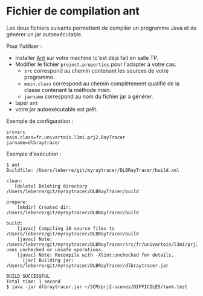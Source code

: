 # Fichier de compilation ant

Les deux fichiers suivants permettent de compiler un programme Java et de
générer un jar autoexécutable.

Pour l'utiliser :

* Installer [Ant](http://ant.apache.org/) sur votre machine (c'est déjà fait en salle TP.
* Modifier le fichier `project.properties` pour l'adapter à votre cas.
   + `src` correspond au chemin contenant les sources de votre programme.
   + `main.class` correspond au chemin complètement qualifié de la classe contenant la méthode main.
   + `jarname` correspond au nom du fichier jar à générer.
* taper `ant`
* votre jar autoexécutable est prêt.

Exemple de configuration :

```
src=src
main.class=fr.univartois.l3mi.prj2.RayTracer
jarname=dlbraytracer
```

Exemple d'exécution :

```
$ ant
Buildfile: /Users/leberre/git/myraytracer/DLBRayTracer/build.xml

clean:
   [delete] Deleting directory /Users/leberre/git/myraytracer/DLBRayTracer/build

prepare:
    [mkdir] Created dir: /Users/leberre/git/myraytracer/DLBRayTracer/build

build:
    [javac] Compiling 28 source files to /Users/leberre/git/myraytracer/DLBRayTracer/build
    [javac] Note: /Users/leberre/git/myraytracer/DLBRayTracer/src/fr/univartois/l3mi/prj2/Matrix3.java uses unchecked or unsafe operations.
    [javac] Note: Recompile with -Xlint:unchecked for details.
      [jar] Building jar: /Users/leberre/git/myraytracer/DLBRayTracer/dlbraytracer.jar

BUILD SUCCESSFUL
Total time: 1 second
$ java -jar dlbraytracer.jar ~/SCM/prj2-scenes/DIFFICILES/tank.test 
```
